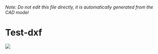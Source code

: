 ###### Note: Do not edit this file directly, it is automatically generated from the CAD model

# Test-dxf

![](/project.svg)

